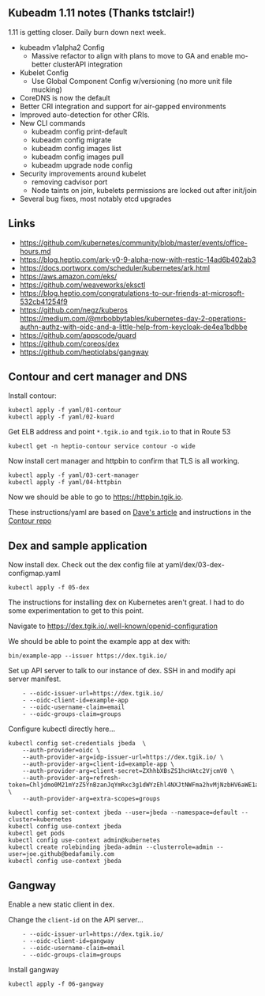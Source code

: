 ## Kubeadm 1.11 notes (Thanks tstclair!)

1.11 is getting closer.  Daily burn down next week.

* kubeadm v1alpha2 Config
    * Massive refactor to align with plans to move to GA and enable mo-better clusterAPI integration
* Kubelet Config
    * Use Global Component Config w/versioning (no more unit file mucking)
* CoreDNS is now the default
* Better CRI integration and support for air-gapped environments
* Improved auto-detection for other CRIs.
* New CLI commands
    * kubeadm config print-default
    * kubeadm config migrate
    * kubeadm config images list
    * kubeadm config images pull
    * kubeadm upgrade node config
* Security improvements around kubelet
    * removing cadvisor port
    * Node taints on join, kubelets permissions are locked out after init/join
* Several bug fixes, most notably etcd upgrades

## Links
* https://github.com/kubernetes/community/blob/master/events/office-hours.md
* https://blog.heptio.com/ark-v0-9-alpha-now-with-restic-14ad6b402ab3
* https://docs.portworx.com/scheduler/kubernetes/ark.html
* https://aws.amazon.com/eks/
* https://github.com/weaveworks/eksctl
* https://blog.heptio.com/congratulations-to-our-friends-at-microsoft-532cb41254f9
* https://github.com/negz/kuberos
https://medium.com/@mrbobbytables/kubernetes-day-2-operations-authn-authz-with-oidc-and-a-little-help-from-keycloak-de4ea1bdbbe
* https://github.com/appscode/guard
* https://github.com/coreos/dex
* https://github.com/heptiolabs/gangway

## Contour and cert manager and DNS

Install contour:
```
kubectl apply -f yaml/01-contour
kubectl apply -f yaml/02-kuard
```

Get ELB address and point `*.tgik.io` and `tgik.io` to that in Route 53
```
kubectl get -n heptio-contour service contour -o wide
```

Now install cert manager and httpbin to confirm that TLS is all working.

```
kubectl apply -f yaml/03-cert-manager
kubectl apply -f yaml/04-httpbin
```

Now we should be able to go to https://httpbin.tgik.io.

These instructions/yaml are based on [Dave's article](https://blog.heptio.com/how-to-deploy-web-applications-on-kubernetes-with-heptio-contour-and-lets-encrypt-d58efbad9f56) and instructions in the [Contour repo](https://github.com/heptio/contour)

## Dex and sample application

Now install dex.  Check out the dex config file at yaml/dex/03-dex-configmap.yaml
```
kubectl apply -f 05-dex
```

The instructions for installing dex on Kubernetes aren't great. I had to do some experimentation to get to this point.

Navigate to https://dex.tgik.io/.well-known/openid-configuration

We should be able to point the example app at dex with:
```
bin/example-app --issuer https://dex.tgik.io/
```

Set up API server to talk to our instance of dex.  SSH in and modify api server manifest.
```
    - --oidc-issuer-url=https://dex.tgik.io/
    - --oidc-client-id=example-app
    - --oidc-username-claim=email
    - --oidc-groups-claim=groups
```

Configure kubectl directly here...
```
kubectl config set-credentials jbeda  \
    --auth-provider=oidc \
    --auth-provider-arg=idp-issuer-url=https://dex.tgik.io/ \
    --auth-provider-arg=client-id=example-app \
    --auth-provider-arg=client-secret=ZXhhbXBsZS1hcHAtc2VjcmV0 \
    --auth-provider-arg=refresh-token=Chljdmo0M21mYzZ5YnBzanJqYmRxc3g1dWYzEhl4NXJtNWFma2hvMjNzbHV6aWE1aHVpa3Zz \
    --auth-provider-arg=extra-scopes=groups

kubectl config set-context jbeda --user=jbeda --namespace=default --cluster=kubernetes
kubectl config use-context jbeda
kubectl get pods
kubectl config use-context admin@kubernetes
kubectl create rolebinding jbeda-admin --clusterrole=admin --user=joe.github@bedafamily.com
kubectl config use-context jbeda
```

## Gangway

Enable a new static client in dex.

Change the `client-id` on the API server...
```
    - --oidc-issuer-url=https://dex.tgik.io/
    - --oidc-client-id=gangway
    - --oidc-username-claim=email
    - --oidc-groups-claim=groups
```

Install gangway

```
kubectl apply -f 06-gangway
```
